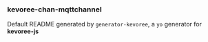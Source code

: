 ### kevoree-chan-mqttchannel

Default README generated by `generator-kevoree`, a `yo` generator for __kevoree-js__